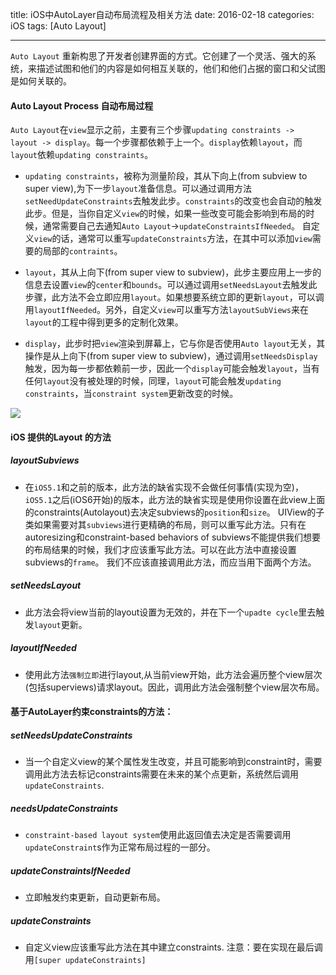 title: iOS中AutoLayer自动布局流程及相关方法
date: 2016-02-18 
categories: iOS
tags: [Auto Layout]

---

`Auto Layout`  重新构思了开发者创建界面的方式。它创建了一个灵活、强大的系统，来描述试图和他们的内容是如何相互关联的，他们和他们占据的窗口和父试图是如何关联的。

<!-- more --> 

#### Auto Layout Process 自动布局过程

`Auto Layout`在`view`显示之前，主要有三个步骤`updating constraints -> layout -> display`。每一个步骤都依赖于上一个。`display`依赖`layout`，而`layout`依赖`updating constraints`。 

+ `updating constraints`，被称为测量阶段，其从下向上(from subview to super view),为下一步`layout`准备信息。可以通过调用方法`setNeedUpdateConstraints`去触发此步。`constraints`的改变也会自动的触发此步。但是，当你自定义`view`的时候，如果一些改变可能会影响到布局的时候，通常需要自己去通知`Auto Layout`->`updateConstraintsIfNeeded`。
自定义`view`的话，通常可以重写`updateConstraints`方法，在其中可以添加`view`需要的局部的`contraints`。

+ `layout`，其从上向下(from super view to subview)，此步主要应用上一步的信息去设置`view`的`center`和`bounds`。可以通过调用`setNeedsLayout`去触发此步骤，此方法不会立即应用`layout`。如果想要系统立即的更新`layout`，可以调用`layoutIfNeeded`。另外，自定义`view`可以重写方法`layoutSubViews`来在`layout`的工程中得到更多的定制化效果。

+ `display`，此步时把`view`渲染到屏幕上，它与你是否使用`Auto layout`无关，其操作是从上向下(from super view to subview)，通过调用`setNeedsDisplay`触发，因为每一步都依赖前一步，因此一个`display`可能会触发`layout`，当有任何`layout`没有被处理的时候，同理，`layout`可能会触发`updating constraints`，当`constraint system`更新改变的时候。


![](http://7xt3bw.com1.z0.glb.clouddn.com/4.png)

#### iOS 提供的Layout 的方法

##### layoutSubviews

- 在`iOS5.1`和之前的版本，此方法的缺省实现不会做任何事情(实现为空)，`iOS5.1`之后(iOS6开始)的版本，此方法的缺省实现是使用你设置在此view上面的constraints(Autolayout)去决定subviews的`position`和`size`。 UIView的子类如果需要对其`subviews`进行更精确的布局，则可以重写此方法。只有在autoresizing和constraint-based behaviors of subviews不能提供我们想要的布局结果的时候，我们才应该重写此方法。可以在此方法中直接设置subviews的`frame`。 我们不应该直接调用此方法，而应当用下面两个方法。

##### setNeedsLayout

- 此方法会将view当前的layout设置为无效的，并在下一个`upadte cycle`里去触发`layout`更新。

##### layoutIfNeeded

- 使用此方法`强制立即`进行layout,从当前view开始，此方法会遍历整个view层次(包括superviews)请求layout。因此，调用此方法会强制整个view层次布局。

#### 基于AutoLayer约束constraints的方法：

##### setNeedsUpdateConstraints

- 当一个自定义view的某个属性发生改变，并且可能影响到constraint时，需要调用此方法去标记constraints需要在未来的某个点更新，系统然后调用`updateConstraints`.

##### needsUpdateConstraints

- `constraint-based layout system`使用此返回值去决定是否需要调用`updateConstraint`s作为正常布局过程的一部分。

##### updateConstraintsIfNeeded

- 立即触发约束更新，自动更新布局。

##### updateConstraints

- 自定义view应该重写此方法在其中建立constraints. 注意：要在实现在最后调用`[super updateConstraints]`














